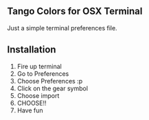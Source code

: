 Tango Colors for OSX Terminal
-----------------------------

Just a simple terminal preferences file.

Installation
------------

1. Fire up terminal
2. Go to Preferences
3. Choose Preferences :p
4. Click on the gear symbol
5. Choose import
6. CHOOSE!!
7. Have fun
